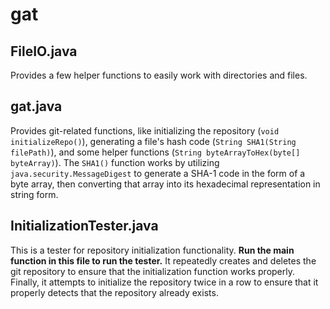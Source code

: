 # gat
## FileIO.java
Provides a few helper functions to easily work with directories and files.
## gat.java
Provides git-related functions, like initializing the repository (`void initializeRepo()`), generating a file's hash code (`String SHA1(String filePath)`), and some helper functions (`String byteArrayToHex(byte[] byteArray)`). The `SHA1()` function works by utilizing `java.security.MessageDigest` to generate a SHA-1 code in the form of a byte array, then converting that array into its hexadecimal representation in string form.
## InitializationTester.java
This is a tester for repository initialization functionality. **Run the main function in this file to run the tester.** It repeatedly creates and deletes the git repository to ensure that the initialization function works properly. Finally, it attempts to initialize the repository twice in a row to ensure that it properly detects that the repository already exists.